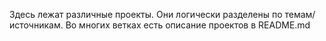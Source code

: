 Здесь лежат различные проекты. Они логически разделены по темам/источникам. Во многих ветках есть описание проектов в README.md
